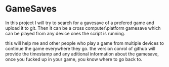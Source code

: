 # GameSaves

In this project I will try to search for a gavesave of a prefered game and upload it to git.
Then it can be a cross computer\platform gamesave which can be played from any device ones the script is running.

this will help me and other people who play a game from multiple devices to continue the game everywhere they go.
the version conrol of github will provide the timestamp and any aditional information about the gamesave,
once you fucked up in your game, you know where to go back to.
